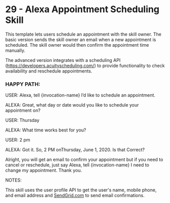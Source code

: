 # 29 - Alexa Appointment Scheduling Skill

This template lets users schedule an appointment with the skill owner. The basic version sends the skill owner an email when a new appointment is scheduled. The skill owner would then confirm the appointment time manually. 

The advanced version integrates with a scheduling API (https://developers.acuityscheduling.com/) to provide functionality to check availability and reschedule appointments. 

### HAPPY PATH:

USER: Alexa, tell {invocation-name} I’d like to schedule an appointment. 

ALEXA: Great,  what day or date would you like to schedule your appointment on?

USER: Thursday

ALEXA: What time works best for you?

USER: 2 pm

ALEXA: Got it. So, 2 PM onThursday,  June 1, 2020. Is that Correct?

Alright, you will get an email to confirm your appointment but if you need to cancel or reschedule, just say Alexa, tell {invocation-name} I need to change my appointment. Thank you.

NOTES:

This skill uses the user profile API to get the user's name, mobile phone, and email address and [SendGrid.com](https://sendgrid.com) to send email confirmations. 
